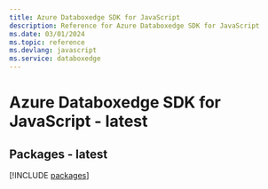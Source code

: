 ```yaml
---
title: Azure Databoxedge SDK for JavaScript
description: Reference for Azure Databoxedge SDK for JavaScript
ms.date: 03/01/2024
ms.topic: reference
ms.devlang: javascript
ms.service: databoxedge
---
```

# Azure Databoxedge SDK for JavaScript - latest
## Packages - latest
[!INCLUDE [packages](databoxedge-index.md)]